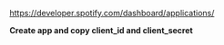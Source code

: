 https://developer.spotify.com/dashboard/applications/

**Create app and copy client_id and client_secret**
